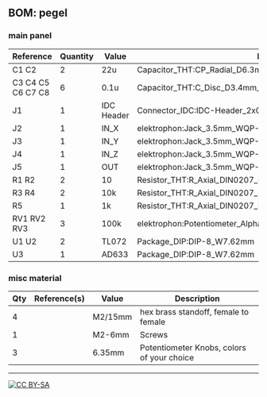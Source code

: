 ## BOM: pegel

### main panel

|Reference         |Quantity|Value     |Footprint                                                     |
|------------------|--------|----------|--------------------------------------------------------------|
|C1 C2             |2       |22u       |Capacitor_THT:CP_Radial_D6.3mm_P2.50mm                        |
|C3 C4 C5 C6 C7 C8 |6       |0.1u      |Capacitor_THT:C_Disc_D3.4mm_W2.1mm_P2.50mm                    |
|J1                |1       |IDC Header|Connector_IDC:IDC-Header_2x05_P2.54mm_Vertical                |
|J2                |1       |IN_X      |elektrophon:Jack_3.5mm_WQP-PJ398SM_Vertical                   |
|J3                |1       |IN_Y      |elektrophon:Jack_3.5mm_WQP-PJ398SM_Vertical                   |
|J4                |1       |IN_Z      |elektrophon:Jack_3.5mm_WQP-PJ398SM_Vertical                   |
|J5                |1       |OUT       |elektrophon:Jack_3.5mm_WQP-PJ398SM_Vertical                   |
|R1 R2             |2       |10        |Resistor_THT:R_Axial_DIN0207_L6.3mm_D2.5mm_P10.16mm_Horizontal|
|R3 R4             |2       |10k       |Resistor_THT:R_Axial_DIN0207_L6.3mm_D2.5mm_P10.16mm_Horizontal|
|R5                |1       |1k        |Resistor_THT:R_Axial_DIN0207_L6.3mm_D2.5mm_P10.16mm_Horizontal|
|RV1 RV2 RV3       |3       |100k      |elektrophon:Potentiometer_Alpha_RD901F-40-00D_Single_Vertical |
|U1 U2             |2       |TL072     |Package_DIP:DIP-8_W7.62mm                                     |
|U3                |1       |AD633     |Package_DIP:DIP-8_W7.62mm                                     |

### misc material

| Qty | Reference(s)             | Value              | Description | 
|-----|--------------------------|--------------------|-------------|
| 4   |                         | M2/15mm             | hex brass standoff, female to female | 
| 1   |                        | M2-6mm               | Screws   |
| 3   |                        | 6.35mm              | Potentiometer Knobs, colors of your choice   |

---
[![CC BY-SA](https://licensebuttons.net/l/by-sa/3.0/88x31.png)](https://creativecommons.org/licenses/by-sa/4.0/)


